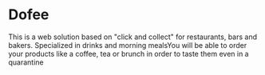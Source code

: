 # Dofee

This is a web solution based on "click and collect" for restaurants, bars and bakers. 
Specialized in drinks and morning mealsYou will be able to order your products like a coffee, tea or brunch in order to taste them even in a quarantine
